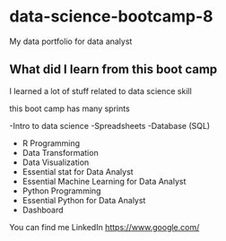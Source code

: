 # data-science-bootcamp-8
My data portfolio for data analyst

## What did I learn from this boot camp

I learned a lot of stuff related to data science skill

this boot camp has many sprints

-Intro to data science
-Spreadsheets
-Database (SQL)
- R Programming
-  Data Transformation
-  Data Visualization
-  Essential stat for Data Analyst
-  Essential Machine Learning for Data Analyst
-  Python Programming
-  Essential Python for Data Analyst
-  Dashboard

You can find me LinkedIn https://www.google.com/
